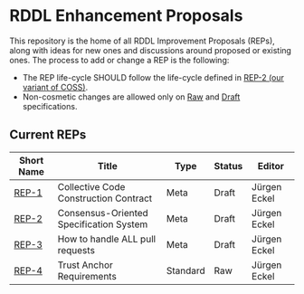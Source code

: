 # RDDL Enhancement Proposals

This repository is the home of all RDDL Improvement Proposals (REPs), along with ideas for new ones and discussions around proposed or existing ones.
The process to add or change a REP is the following:

- The REP life-cycle SHOULD follow the life-cycle defined in [REP-2 (our variant of COSS)](./REP-2).
- Non-cosmetic changes are allowed only on [Raw](./REP-2#raw-reps) and [Draft](./REP-2#draft-reps) specifications.

## Current REPs

Short Name   | Title                                                         | Type     | Status     | Editor
-------------|---------------------------------------------------------------|----------|------------|-------
[REP-1](REP-1)   | Collective Code Construction Contract                     | Meta     | Draft      | Jürgen Eckel
[REP-2](REP-2)   | Consensus-Oriented Specification System                   | Meta     | Draft      | Jürgen Eckel
[REP-3](REP-3)   | How to handle ALL pull requests                           | Meta     | Draft      | Jürgen Eckel
[REP-4](REP-4)   | Trust Anchor Requirements                                 | Standard | Raw        | Jürgen Eckel

